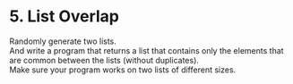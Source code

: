 # 5. List Overlap

Randomly generate two lists.    
And write a program that returns a list that contains only the elements that are common between the lists (without duplicates).   
Make sure your program works on two lists of different sizes.   


